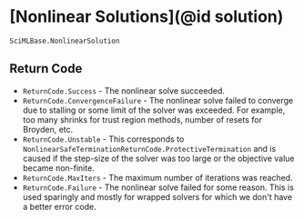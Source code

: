 # [Nonlinear Solutions](@id solution)

```@docs
SciMLBase.NonlinearSolution
```

## Return Code

  - `ReturnCode.Success` - The nonlinear solve succeeded.
  - `ReturnCode.ConvergenceFailure` - The nonlinear solve failed to converge due to stalling
    or some limit of the solver was exceeded. For example, too many shrinks for trust
    region methods, number of resets for Broyden, etc.
  - `ReturnCode.Unstable` - This corresponds to
    `NonlinearSafeTerminationReturnCode.ProtectiveTermination` and is caused if the step-size
    of the solver was too large or the objective value became non-finite.
  - `ReturnCode.MaxIters` - The maximum number of iterations was reached.
  - `ReturnCode.Failure` - The nonlinear solve failed for some reason. This is used
    sparingly and mostly for wrapped solvers for which we don't have a better error code.

